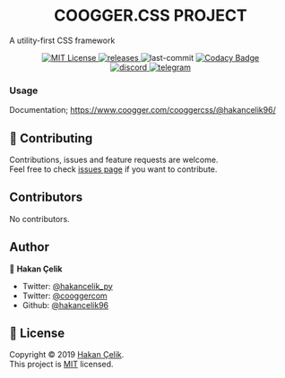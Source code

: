 <h1 align="center">COOGGER.CSS PROJECT</h1>
<p align="left">
 A utility-first CSS framework
 </p>
<p align="center">
  <a href="https://github.com/coogger/coogger.css/blob/super-coogger/LICENSE.txt" target="_blank">
    <img alt="MIT License" title="MIT License" src="https://img.shields.io/github/license/coogger/coogger.css.svg?style=for-the-badge"/>
  </a>
  <a href="https://github.com/coogger/coogger.css/releases" target="_blank">
    <img alt="releases" title="releases" src="https://img.shields.io/github/release/coogger/coogger.css.svg?style=for-the-badge"/>
  </a>
  <img alt="last-commit" title="last-commit" src="https://img.shields.io/github/last-commit/coogger/coogger.css.svg?style=for-the-badge"/>
  <a href="https://www.codacy.com/app/hakancelik96/coogger.css?utm_source=github.com&amp;utm_medium=referral&amp;utm_content=coogger/coogger.css&amp;utm_campaign=Badge_Grade" target="_blank">
 <img alt="Codacy Badge" title="Codacy Badge" src="https://img.shields.io/codacy/grade/a18298bc2894419f99b9c359833c1131?style=for-the-badge"/>
  </a>
  <br>
 <a href="https://discord.gg/avmdZJa" target="_blank">
    <img alt="discord" title="discord" src="https://img.shields.io/discord/465599004865200129.svg?label=Discord&style=for-the-badge"/>
  </a>
 <a href="https://t.me/coogger" target="_blank">
 <img alt="telegram" title="telegram" src="https://img.shields.io/badge/chat-telegram-green.svg?style=for-the-badge"/>
  </a>
</p>

### Usage

Documentation; https://www.coogger.com/cooggercss/@hakancelik96/

## 🤝 Contributing

Contributions, issues and feature requests are welcome.<br />
Feel free to check [issues page](https://github.com/coogger/coogger/issues) if you want to contribute.

## Contributors
No contributors.

## Author

👤 **Hakan Çelik**

- Twitter: [@hakancelik_py](https://twitter.com/hakancelik_py)
- Twitter: [@cooggercom](https://twitter.com/cooggercom)
- Github: [@hakancelik96](https://github.com/hakancelik96)

## 📝 License

Copyright © 2019 [Hakan Çelik](https://github.com/coogger/coogger.css).<br/>
This project is [MIT](https://github.com/coogger/coogger.css/blob/master/LICENSE) licensed.
